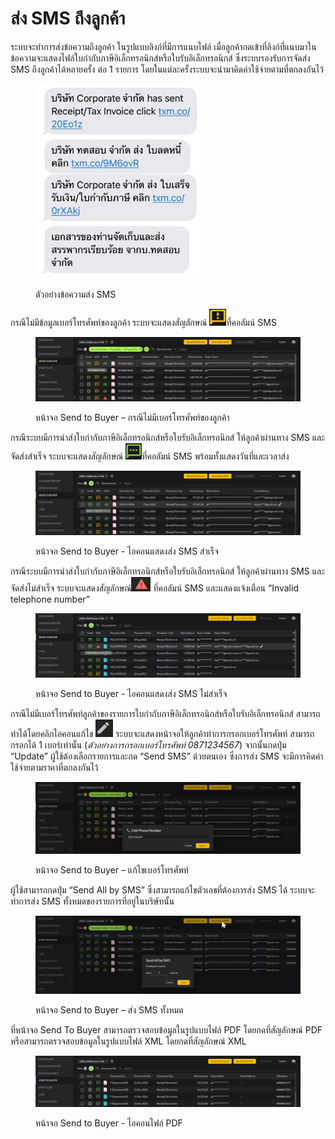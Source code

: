 # ส่ง SMS ถึงลูกค้า

ระบบจะทำการส่งข้อความถึงลูกค้า ในรูปแบบลิงก์ที่มีการแนบไฟล์ เมื่อลูกค้ากดเข้าที่ลิงก์ที่แนบมาในข้อความจะแสดงไฟล์ใบกำกับภาษีอิเล็กทรอนิกส์หรือใบรับอิเล็กทรอนิกส์ ซึ่งระบบรองรับการจัดส่ง SMS ถึงลูกค้าได้หลายครั้ง ต่อ 1 รายการ โดยในแต่ละครั้งระบบจะนำมาคิดค่าใช้จ่ายตามที่ตกลงกันไว้

<figure><img src="../../.gitbook/assets/image (2).png" alt=""><figcaption><p>ตัวอย่างข้อความส่ง SMS</p></figcaption></figure>

กรณีไม่มีข้อมูลเบอร์โทรศัพท์ของลูกค้า ระบบจะแสดงสัญลักษณ์ ![](<../../.gitbook/assets/image (11).png>)ที่คอลัมน์ SMS

<figure><img src="../../.gitbook/assets/image (54).png" alt=""><figcaption><p>หน้าจอ Send to Buyer – กรณีไม่มีเบอร์โทรศัพท์ของลูกค้า</p></figcaption></figure>

กรณีระบบมีการนำส่งใบกำกับภาษีอิเล็กทรอนิกส์หรือใบรับอิเล็กทรอนิกส์ ให้ลูกค้าผ่านทาง SMS และจัดส่งสำเร็จ ระบบจะแสดงสัญลักษณ์ ![](<../../.gitbook/assets/image (78).png>)ที่คอลัมน์ SMS พร้อมทั้งแสดงวันที่และเวลาส่ง

<figure><img src="../../.gitbook/assets/image (32).png" alt=""><figcaption><p>หน้าจอ Send to Buyer - ไอคอนแสดงส่ง SMS สำเร็จ</p></figcaption></figure>

กรณีระบบมีการนำส่งใบกำกับภาษีอิเล็กทรอนิกส์หรือใบรับอิเล็กทรอนิกส์ ให้ลูกค้าผ่านทาง SMS และจัดส่งไม่สำเร็จ ระบบจะแสดงสัญลักษณ์![](<../../.gitbook/assets/image (24).png>) ที่คอลัมน์ SMS และแสดงแจ้งเตือน “Invalid telephone number”

<figure><img src="../../.gitbook/assets/image (92).png" alt=""><figcaption><p>หน้าจอ Send to Buyer - ไอคอนแสดงส่ง SMS ไม่สำเร็จ</p></figcaption></figure>

กรณีไม่มีเบอร์โทรศัพท์ลูกค้าของรายการใบกำกับภาษีอิเล็กทรอนิกส์หรือใบรับอิเล็กทรอนิกส์ สามารถทำได้โดยคลิกไอคอนแก้ไข  ![](<../../.gitbook/assets/image (62).png>) ระบบจะแสดงหน้าจอให้ลูกค้าทำการกรอกเบอร์โทรศัพท์ สามารถกรอกได้ 1 เบอร์เท่านั้น (_ตัวอย่างการกรอกเบอร์โทรศัพท์ 0871234567_) จากนั้นกดปุ่ม “Update” ผู้ใช้ต้องเลือกรายการและกด “Send SMS” ด้วยตนเอง ซึ่งการส่ง SMS จะมีการคิดค่าใช้จ่ายตามราคาที่ตกลงกันไว้

<figure><img src="../../.gitbook/assets/image (83).png" alt=""><figcaption><p>หน้าจอ Send to Buyer – แก้ไขเบอร์โทรศัพท์</p></figcaption></figure>

ผู้ใช้สามารถกดปุ่ม “Send All by SMS” ซึ่งสามารถแก้ไขตัวเลขที่ต้องการส่ง SMS ได้ ระบบจะทำการส่ง SMS ทั้งหมดของรายการที่อยู่ในบริษัทนั้น

<figure><img src="../../.gitbook/assets/image (68).png" alt=""><figcaption><p>หน้าจอ Send to Buyer – ส่ง SMS ทั้งหมด</p></figcaption></figure>

ที่หน้าจอ Send To Buyer สามารถตรวจสอบข้อมูลในรูปแบบไฟล์ PDF โดยกดที่สัญลักษณ์ PDF หรือสามารถตรวจสอบข้อมูลในรูปแบบไฟล์ XML โดยกดที่สัญลักษณ์ XML

<figure><img src="../../.gitbook/assets/image (57).png" alt=""><figcaption><p>หน้าจอ Send to Buyer - ไอคอนไฟล์ PDF</p></figcaption></figure>
